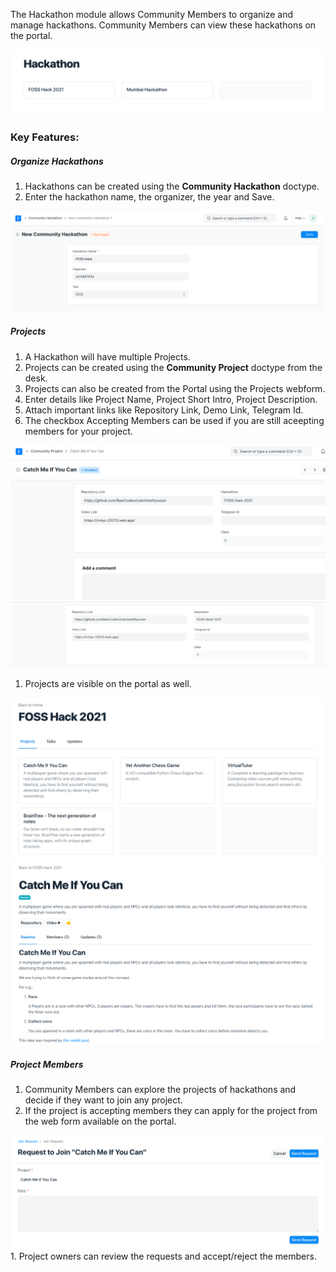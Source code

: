 The Hackathon module allows Community Members to organize and manage hackathons. Community Members can view these hackathons on the portal.

<img class="screenshot" src="/lms/hackathon/images/hackathons-portal.png">

### Key Features:

##### Organize Hackathons

1. Hackathons can be created using the **Community Hackathon** doctype.
1. Enter the hackathon name, the organizer, the year and Save.

<img class="screenshot" src="/lms/hackathon/images/community-hackathon.png">

##### Projects

1. A Hackathon will have multiple Projects.
1. Projects can be created using the **Community Project** doctype from the desk.
1. Projects can also be created from the Portal using the Projects webform.
1. Enter details like Project Name, Project Short Intro, Project Description.
1. Attach important links like Repository Link, Demo Link, Telegram Id.
1. The checkbox Accepting Members can be used if you are still aceepting members for your project.

<img class="screenshot" src="/lms/hackathon/images/project-1.png">
<img class="screenshot" src="/lms/hackathon/images/project-2.png">

1. Projects are visible on the portal as well.
<img class="screenshot" src="/lms/hackathon/images/project-portal.png">
<img class="screenshot" src="/lms/hackathon/images/project-details.png">

##### Project Members

1. Community Members can explore the projects of hackathons and decide if they want to join any project.
1. If the project is accepting members they can apply for the project from the web form available on the portal.
<img class="screenshot" src="/lms/hackathon/images/project-join-request.png">
1. Project owners can review the requests and accept/reject the members.
